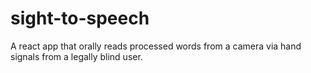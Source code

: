 # sight-to-speech
A react app that orally reads processed words from a camera via hand signals from a legally blind user.
